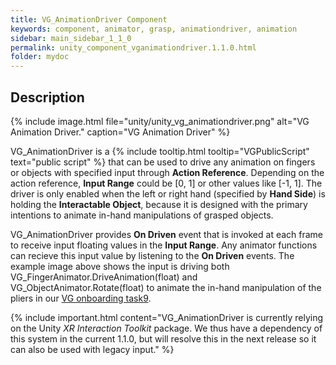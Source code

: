 ```yaml
---
title: VG_AnimationDriver Component
keywords: component, animator, grasp, animationdriver, animation
sidebar: main_sidebar_1_1_0
permalink: unity_component_vganimationdriver.1.1.0.html
folder: mydoc
---
```


## Description

{% include image.html file="unity/unity_vg_animationdriver.png" alt="VG Animation Driver." caption="VG Animation Driver" %}

VG_AnimationDriver is a {% include tooltip.html tooltip="VGPublicScript" text="public script" %} that can be used to drive any animation on fingers or objects with specified input through **Action Reference**. Depending on the action reference, **Input Range** could be [0, 1] or other values like [-1, 1]. The driver is only enabled when the left or right hand (specified by **Hand Side**) is holding the **Interactable Object**, because it is designed with the primary intentions to animate in-hand manipulations of grasped objects. 

VG_AnimationDriver provides **On Driven** event that is invoked at each frame to receive input floating values in the **Input Range**. Any animator functions can recieve this input value by listening to the **On Driven** events. The example image above shows the input is driving both VG_FingerAnimator.DriveAnimation(float) and VG_ObjectAnimator.Rotate(float) to animate the in-hand manipulation of the pliers in our [VG onboarding task9](unity_vgonboarding_task9.1.1.0.html). 

{% include important.html content="VG_AnimationDriver is currently relying on the Unity _XR Interaction Toolkit_ package. We thus have a dependency of this system in the current 1.1.0, but will resolve this in the next release so it can also be used with legacy input." %}
 
